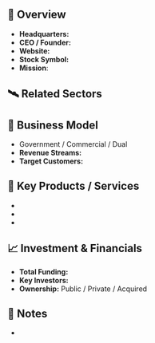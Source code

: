## 🏢 Overview
- **Headquarters:** 
- **CEO / Founder:** 
- **Website:** 
- **Stock Symbol:** 
- **Mission**:

## 🛰️ Related Sectors

## 💼 Business Model
- Government / Commercial / Dual
- **Revenue Streams:** 
- **Target Customers:** 

## 🚀 Key Products / Services
- 
- 
- 

## 📈 Investment & Financials
- **Total Funding:** 
- **Key Investors:** 
- **Ownership:** Public / Private / Acquired

## 📎 Notes
- 
